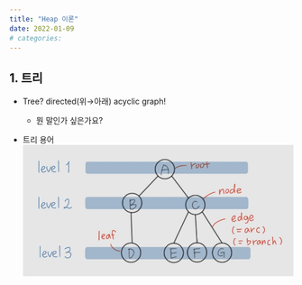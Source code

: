 ```yaml
---
title: "Heap 이론"
date: 2022-01-09
# categories: 
---
```


## 1. 트리

- Tree? directed(위→아래) acyclic graph!
    - 뭔 말인가 싶은가요?

- 트리 용어
![1.jpg](/assets/images/posts/2022-01-09/1.jpg)